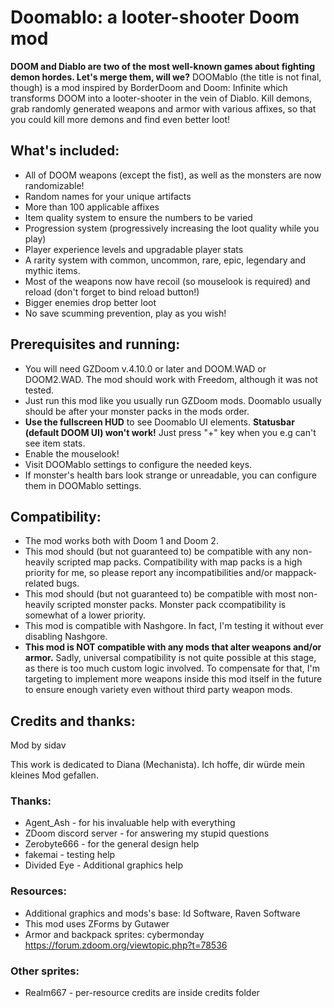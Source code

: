 # Doomablo: a looter-shooter Doom mod
**DOOM and Diablo are two of the most well-known games about fighting demon hordes. Let's merge them, will we?**
DOOMablo (the title is not final, though) is a mod inspired by BorderDoom and Doom: Infinite which transforms DOOM into a looter-shooter in the vein of Diablo. Kill demons, grab randomly generated weapons and armor with various affixes, so that you could kill more demons and find even better loot!

## What's included:
- All of DOOM weapons (except the fist), as well as the monsters are now randomizable!
- Random names for your unique artifacts
- More than 100 applicable affixes
- Item quality system to ensure the numbers to be varied
- Progression system (progressively increasing the loot quality while you play)
- Player experience levels and upgradable player stats
- A rarity system with common, uncommon, rare, epic, legendary and mythic items.
- Most of the weapons now have recoil (so mouselook is required) and reload (don't forget to bind reload button!)
- Bigger enemies drop better loot
- No save scumming prevention, play as you wish!


## Prerequisites and running:
- You will need GZDoom v.4.10.0 or later and DOOM.WAD or DOOM2.WAD. The mod should work with Freedom, although it was not tested.
- Just run this mod like you usually run GZDoom mods. Doomablo usually should be after your monster packs in the mods order.
- **Use the fullscreen HUD** to see Doomablo UI elements. **Statusbar (default DOOM UI) won't work!** Just press "+" key when you e.g can't see item stats.
- Enable the mouselook!
- Visit DOOMablo settings to configure the needed keys.
- If monster's health bars look strange or unreadable, you can configure them in DOOMablo settings.

## Compatibility:
- The mod works both with Doom 1 and Doom 2.
- This mod should (but not guaranteed to) be compatible with any non-heavily scripted map packs. Compatibility with map packs is a high priority for me, so please report any incompatibilities and/or mappack-related bugs.
- This mod should (but not guaranteed to) be compatible with most non-heavily scripted monster packs. Monster pack ccompatibility is somewhat of a lower priority.
- This mod is compatible with Nashgore. In fact, I'm testing it without ever disabling Nashgore.
- **This mod is NOT compatible with any mods that alter weapons and/or armor.** Sadly, universal compatibility is not quite possible at this stage, as there is too much custom logic involved. To compensate for that, I'm targeting to implement more weapons inside this mod itself in the future to ensure enough variety even without third party weapon mods.

## Credits and thanks:
Mod by sidav

This work is dedicated to Diana (Mechanista).
Ich hoffe, dir würde mein kleines Mod gefallen.

### Thanks:
- Agent_Ash - for his invaluable help with everything
- ZDoom discord server - for answering my stupid questions
- Zerobyte666 - for the general design help
- fakemai - testing help
- Divided Eye - Additional graphics help

### Resources:
- Additional graphics and mods's base: Id Software, Raven Software
- This mod uses ZForms by Gutawer
- Armor and backpack sprites: cybermonday https://forum.zdoom.org/viewtopic.php?t=78536

### Other sprites:
- Realm667 - per-resource credits are inside credits folder

